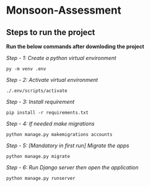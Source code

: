 # Monsoon-Assessment


## Steps to run the project

**Run the below commands after downloding the project**

*Step - 1: Create a python virtual environment*

  ```py -m venv .env```
  
*Step - 2: Activate virtual environment*

  ```./.env/scripts/activate```

*Step - 3: Install requirement*

  ```pip install -r requirements.txt```
  
*Step - 4: If needed make migrations* 

  ```python manage.py makemigrations accounts```

*Step - 5: [Mandatory in first run] Migrate the apps*

  ```python manage.py migrate```

*Step - 6: Run Django server then open the application*

  ```python manage.py runserver```
